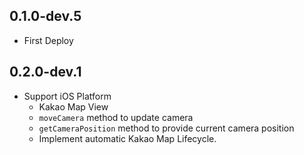 ## 0.1.0-dev.5
* First Deploy

## 0.2.0-dev.1
* Support iOS Platform 
  * Kakao Map View
  * `moveCamera` method to update camera 
  * `getCameraPosition` method to provide current camera position
  * Implement automatic Kakao Map Lifecycle.